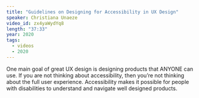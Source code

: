 ```yaml
---
title: "Guidelines on Designing for Accessibility in UX Design"
speaker: Christiana Unaeze
video_id: zx4yaWydYq8
length: "37:33"
year: 2020
tags:
  - videos
  - 2020
---
```

One main goal of great UX design is designing products that ANYONE can use. If you are not thinking about accessibility, then you’re not thinking about the full user experience. Accessibility makes it possible for people with disabilities to understand and navigate well designed products.